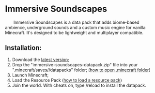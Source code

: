 # Immersive Soundscapes
 
   Immersive Soundscapes is a data pack that adds biome-based ambience, underground sounds and a custom music engine for vanilla Minecraft. It's designed to be lightweight and multiplayer compatible.
 
 ## Installation:
 1. Download the [latest version](https://github.com/TheWii/immersive-sounding/releases/latest);
 1. Drop the "immersive-soundscapes-datapack.zip" file into your ".minecraft/saves/<world>/datapacks" folder; ([how to open .minecraft folder](https://minecraft.gamepedia.com/.minecraft))
 1. Launch Minecraft;
 1. Load the Resource Pack ([how to load a resource pack](https://minecraft.gamepedia.com/Tutorials/Loading_a_resource_pack))
 1. Join the world. With cheats on, type /reload to install the datapack.
